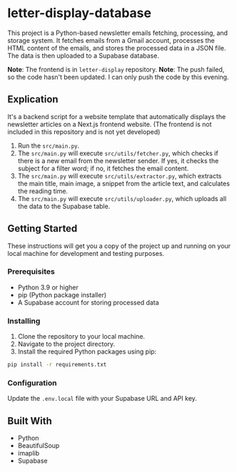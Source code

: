 # letter-display-database

This project is a Python-based newsletter emails fetching, processing, and storage system. It fetches emails from a Gmail account, processes the HTML content of the emails, and stores the processed data in a JSON file. The data is then uploaded to a Supabase database.

**Note**: The frontend is in `letter-display` repository.
**Note**: The push failed, so the code hasn't been updated. I can only push the code by this evening.

## Explication

It's a backend script for a website template that automatically displays the newsletter articles on a Next.js frontend website. (The frontend is not included in this repository and is not yet developed)

1. Run the `src/main.py`.
2. The `src/main.py` will execute `src/utils/fetcher.py`, which checks if there is a new email from the newsletter sender. If yes, it checks the subject for a filter word; if no, it fetches the email content.
3. The `src/main.py` will execute `src/utils/extractor.py`, which extracts the main title, main image, a snippet from the article text, and calculates the reading time.
4. The `src/main.py` will execute `src/utils/uploader.py`, which uploads all the data to the Supabase table.

## Getting Started

These instructions will get you a copy of the project up and running on your local machine for development and testing purposes.

### Prerequisites

- Python 3.9 or higher
- pip (Python package installer)
- A Supabase account for storing processed data

### Installing

1. Clone the repository to your local machine.
2. Navigate to the project directory.
3. Install the required Python packages using pip:

```bash
pip install -r requirements.txt
```

### Configuration

Update the `.env.local` file with your Supabase URL and API key.

## Built With

- Python
- BeautifulSoup
- imaplib
- Supabase

